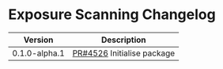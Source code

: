 # Exposure Scanning Changelog

<!-- prettier-ignore -->
| Version | Description |
|---------|-------------|
| 0.1.0-alpha.1 | [PR#4526](https://github.com/bbc/psammead/pull/4526) Initialise package |


